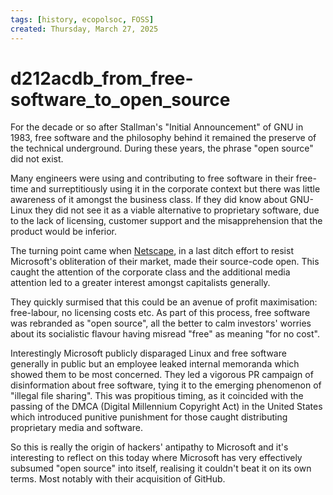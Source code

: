 ```yaml
---
tags: [history, ecopolsoc, FOSS]
created: Thursday, March 27, 2025
---
```


# d212acdb_from_free-software_to_open_source

For the decade or so after Stallman's "Initial Announcement" of GNU in 1983,
free software and the philosophy behind it remained the preserve of the
technical underground. During these years, the phrase "open source" did not
exist.

Many engineers were using and contributing to free software in their free-time
and surreptitiously using it in the corporate context but there was little
awareness of it amongst the business class. If they did know about GNU-Linux
they did not see it as a viable alternative to proprietary software, due to the
lack of licensing, customer support and the misapprehension that the product
would be inferior.

The turning point came when
[Netscape](c301a0b3-1d8_Mosaic_Netscape_and_Browser_Wars.md), in a last ditch
effort to resist Microsoft's obliteration of their market, made their
source-code open. This caught the attention of the corporate class and the
additional media attention led to a greater interest amongst capitalists
generally.

They quickly surmised that this could be an avenue of profit maximisation:
free-labour, no licensing costs etc. As part of this process, free software was
rebranded as "open source", all the better to calm investors' worries about its
socialistic flavour having misread "free" as meaning "for no cost".

Interestingly Microsoft publicly disparaged Linux and free software generally in
public but an employee leaked internal memoranda which showed them to be most
concerned. They led a vigorous PR campaign of disinformation about free
software, tying it to the emerging phenomenon of "illegal file sharing". This
was propitious timing, as it coincided with the passing of the DMCA (Digital
Millennium Copyright Act) in the United States which introduced punitive
punishment for those caught distributing proprietary media and software.

So this is really the origin of hackers' antipathy to Microsoft and it's
interesting to reflect on this today where Microsoft has very effectively
subsumed "open source" into itself, realising it couldn't beat it on its own
terms. Most notably with their acquisition of GitHub.
